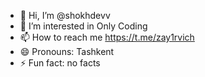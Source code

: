 - 👋 Hi, I’m @shokhdevv
- 👀 I’m interested in Only Coding
- 📫 How to reach me https://t.me/zay1rvich
- 😄 Pronouns: Tashkent
- ⚡ Fun fact: no facts 

<!---
shokhdevv/shokhdevv is a ✨ special ✨ repository because its `README.md` (this file) appears on your GitHub profile.
You can click the Preview link to take a look at your changes.
--->
